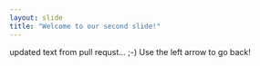 ```yaml
---
layout: slide
title: "Welcome to our second slide!"
---
```

updated text from pull requst... ;-)
Use the left arrow to go back!

